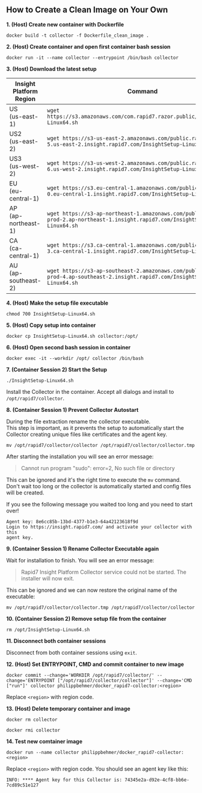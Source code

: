## How to Create a Clean Image on Your Own

**1. (Host) Create new container with Dockerfile**

`docker build -t collector -f Dockerfile_clean_image .`

**2. (Host) Create container and open first container bash session**

`docker run -it --name collector --entrypoint /bin/bash collector`

**3. (Host) Download the latest setup**

|Insight Platform Region| Command |
|--|--|
| US <br> (us-east-1) | `wget https://s3.amazonaws.com/com.rapid7.razor.public/InsightSetup-Linux64.sh` |
| US2 <br> (us-east-2) | `wget https://s3-us-east-2.amazonaws.com/public.razor-prod-5.us-east-2.insight.rapid7.com/InsightSetup-Linux64.sh` |
| US3 <br> (us-west-2) | `wget https://s3-us-west-2.amazonaws.com/public.razor-prod-6.us-west-2.insight.rapid7.com/InsightSetup-Linux64.sh` |
| EU <br> (eu-central-1) | `wget https://s3.eu-central-1.amazonaws.com/public.razor-prod-0.eu-central-1.insight.rapid7.com/InsightSetup-Linux64.sh` |
| AP <br> (ap-northeast-1) | `wget https://s3-ap-northeast-1.amazonaws.com/public.razor-prod-2.ap-northeast-1.insight.rapid7.com/InsightSetup-Linux64.sh` |
| CA <br> (ca-central-1) | `wget https://s3.ca-central-1.amazonaws.com/public.razor-prod-3.ca-central-1.insight.rapid7.com/InsightSetup-Linux64.sh` |
| AU <br> (ap-southeast-2) | `wget https://s3-ap-southeast-2.amazonaws.com/public.razor-prod-4.ap-southeast-2.insight.rapid7.com/InsightSetup-Linux64.sh` |

**4. (Host) Make the setup file executable**

`chmod 700 InsightSetup-Linux64.sh`

**5. (Host) Copy setup into container**

`docker cp InsightSetup-Linux64.sh collector:/opt/`

**6. (Host) Open second bash session in container**

`docker exec -it --workdir /opt/ collector /bin/bash`

**7. (Container Session 2) Start the Setup**

`./InsightSetup-Linux64.sh`

Install the Collector in the container. Accept all dialogs and install to `/opt/rapid7/collector`.

**8. (Container Session 1) Prevent Collector Autostart**

During the file extraction rename the collector executable.  
This step is important, as it prevents the setup to automatically start the Collector creating unique files like certificates and the agent key.

`mv /opt/rapid7/collector/collector /opt/rapid7/collector/collector.tmp`

After starting the installation you will see an error message: 

>Cannot run program "sudo": error=2, No such file or directory

This can be ignored and it's the right time to execute the `mv` command. Don't wait too long or the collector is automatically started and config files will be created.

If you see the following message you waited too long and you need to start over!

```
Agent key: 8e6cc85b-13bd-4377-b1e3-64a42123618f9d  
Login to https://insight.rapid7.com/ and activate your collector with this
agent key.
```

**9. (Container Session 1) Rename Collector Executable again**

Wait for installation to finish. You will see an error message:

>Rapid7 Insight Platform Collector service could not be started.  The installer will now exit.

This can be ignored and we can now restore the original name of the executable:

`mv /opt/rapid7/collector/collector.tmp /opt/rapid7/collector/collector`

**10. (Container Session 2) Remove setup file from the container**

`rm /opt/InsightSetup-Linux64.sh`

**11. Disconnect both container sessions**

Disconnect from both container sessions using `exit`.

**12. (Host) Set ENTRYPOINT, CMD and commit container to new image**

`docker commit --change='WORKDIR /opt/rapid7/collector/' --change='ENTRYPOINT ["/opt/rapid7/collector/collector"]' --change='CMD ["run"]' collector philippbehmer/docker_rapid7-collector:<region>`

Replace `<region>` with region code.

**13. (Host) Delete temporary container and image**

`docker rm collector`

`docker rmi collector`

**14. Test new comtainer image**

`docker run --name collector philippbehmer/docker_rapid7-collector:<region>`

Replace `<region>` with region code. 
You should see an agent key like this:

`INFO: **** Agent key for this Collector is: 74345e2a-d92e-4cf8-bb6e-7cd89c51e127`